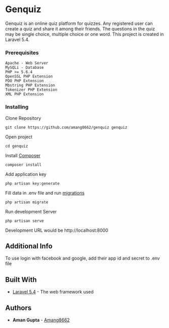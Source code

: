 # Genquiz

Genquiz is an online quiz platform for quizzes. Any registered user can create a quiz and share it among their friends. The questions in the quiz may be single choice, multiple choice or one word. This project is created in Laravel 5.4. 

### Prerequisites

```
Apache - Web Server
MySQLi - Database
PHP >= 5.6.4
OpenSSL PHP Extension
PDO PHP Extension
Mbstring PHP Extension
Tokenizer PHP Extension
XML PHP Extension
```

### Installing

Clone Repository 

```
git clone https://github.com/amang8662/genquiz genquiz
```
Open project
```
cd genquiz
```
Install [Composer](https://getcomposer.org/)
```
composer install
```
Add application key
```
php artisan key:generate
```
Fill data in .env file and run [migrations](https://laravel.com/docs/5.4/migrations)
```
php artisan migrate
```
Run development Server
```
php artisan serve
```
Development URL would be http://localhost:8000

## Additional Info

To use login with facebook and google, add their app id and secret to .env file 

## Built With

* [Laravel 5.4](https://laravel.com/docs/5.4) - The web framework used


## Authors

* **Aman Gupta** - [Amang8662](https://github.com/amang8662)
